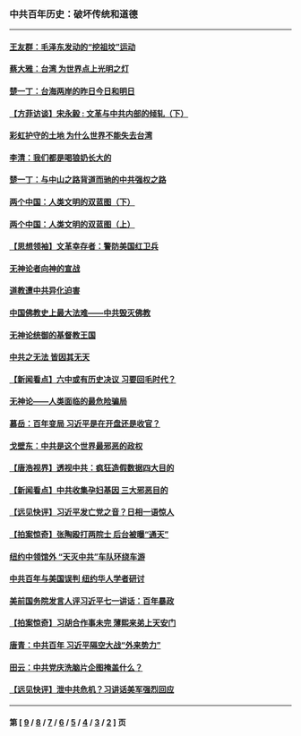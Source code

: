 ### 中共百年历史：破坏传统和道德
---
#### [王友群：毛泽东发动的“挖祖坟”运动](../../pages/nf1176114/n13723639.md?07130430) 
#### [蔡大雅：台湾 为世界点上光明之灯](../../pages/nf1176114/n13531530.md?07130430) 
#### [楚一丁：台海两岸的昨日今日和明日](../../pages/nf1176114/n13531468.md?07130430) 
#### [【方菲访谈】宋永毅 : 文革与中共内部的倾轧（下）](../../pages/nf1176114/n13486836.md?07130430) 
#### [彩虹护守的土地 为什么世界不能失去台湾](../../pages/nf1176114/n13476849.md?07130430) 
#### [李清：我们都是喝狼奶长大的](../../pages/nf1176114/n13471478.md?07130430) 
#### [楚一丁：与中山之路背道而驰的中共强权之路](../../pages/nf1176114/n13437270.md?07130430) 
#### [两个中国：人类文明的双蓝图（下）](../../pages/nf1176114/n13423132.md?07130430) 
#### [两个中国：人类文明的双蓝图（上）](../../pages/nf1176114/n13422687.md?07130430) 
#### [【思想领袖】文革幸存者：警防美国红卫兵](../../pages/nf1176114/n13339289.md?07130430) 
#### [无神论者向神的宣战](../../pages/nf1176114/n13281535.md?07130430) 
#### [道教遭中共异化迫害](../../pages/nf1176114/n13281463.md?07130430) 
#### [中国佛教史上最大法难——中共毁灭佛教](../../pages/nf1176114/n13281397.md?07130430) 
#### [无神论统御的基督教王国](../../pages/nf1176114/n13281280.md?07130430) 
#### [中共之无法 皆因其无天](../../pages/nf1176114/n13281088.md?07130430) 
#### [【新闻看点】六中或有历史决议 习要回毛时代？](../../pages/nf1176114/n13222895.md?07130430) 
#### [无神论——人类面临的最危险骗局](../../pages/nf1176114/n13196137.md?07130430) 
#### [慕岳：百年变局 习近平是在开盘还是收官？](../../pages/nf1176114/n13206516.md?07130430) 
#### [戈壁东：中共是这个世界最邪恶的政权](../../pages/nf1176114/n13085641.md?07130430) 
#### [【唐浩视界】透视中共：疯狂造假数据四大目的](../../pages/nf1176114/n13080590.md?07130430) 
#### [【新闻看点】中共收集孕妇基因 三大邪恶目的](../../pages/nf1176114/n13077182.md?07130430) 
#### [【远见快评】习近平发亡党之音？日相一语惊人](../../pages/nf1176114/n13074809.md?07130430) 
#### [【拍案惊奇】张陶殴打两院士 后台被曝“通天”](../../pages/nf1176114/n13070496.md?07130430) 
#### [纽约中领馆外 “天灭中共”车队环绕车游](../../pages/nf1176114/n13070693.md?07130430) 
#### [中共百年与美国误判 纽约华人学者研讨](../../pages/nf1176114/n13067969.md?07130430) 
#### [美前国务院发言人评习近平七一讲话：百年暴政](../../pages/nf1176114/n13066986.md?07130430) 
#### [【拍案惊奇】习胡合作事未完 薄熙来弟上天安门](../../pages/nf1176114/n13065867.md?07130430) 
#### [唐青：中共百年 习近平隔空大战“外来势力”](../../pages/nf1176114/n13065976.md?07130430) 
#### [田云：中共党庆洗脑片企图掩盖什么？](../../pages/nf1176114/n13064395.md?07130430) 
#### [【远见快评】泄中共危机？习讲话美军强烈回应](../../pages/nf1176114/n13064269.md?07130430) 

---
#### 第 [ [9](./9.md?07130430) / [8](./8.md?07130430) / [7](./7.md?07130430) / [6](./6.md?07130430) / [5](./5.md?07130430) / [4](./4.md?07130430) / [3](./3.md?07130430) / [2](./2.md?07130430) ] 页
